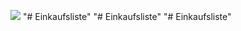 ![](http://www.immovation-ag.de/salamander-areal/__neuer-blog/affe.jpg)
"# Einkaufsliste" 
"# Einkaufsliste" 
"# Einkaufsliste" 
